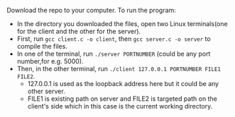 Download the repo to your computer. To run the program:
- In the directory you downloaded the files, open two Linux terminals(one for the client and the other for the server).
- First, run `gcc client.c -o client`, then `gcc server.c -o server` to compile the files.
- In one of the terminal, run `./server PORTNUMBER` (could be any port number,for e.g. 5000).
- Then, in the other terminal, run `./client 127.0.0.1 PORTNUMBER FILE1 FILE2`.
    - 127.0.0.1 is used as the loopback address here but it could be any other server.
    - FILE1 is existing path on server and FILE2 is targeted path on the client's side which in this case is the current working directory. 
